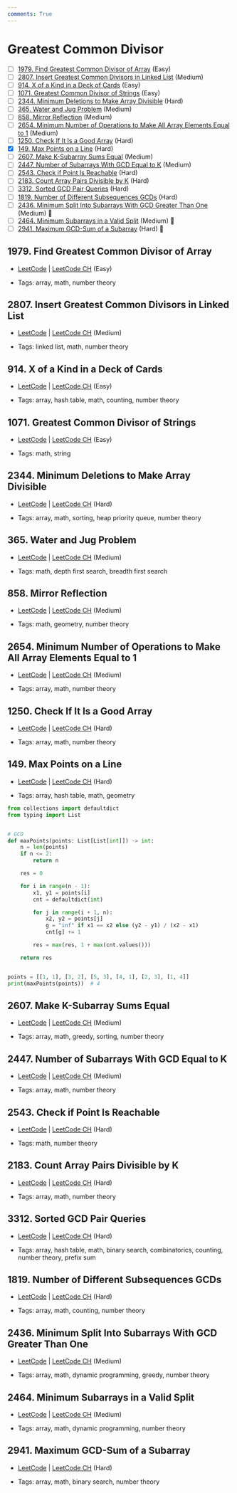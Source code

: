 ```yaml
---
comments: True
---
```


# Greatest Common Divisor

- [ ] [1979. Find Greatest Common Divisor of Array](https://leetcode.cn/problems/find-greatest-common-divisor-of-array/) (Easy)
- [ ] [2807. Insert Greatest Common Divisors in Linked List](https://leetcode.cn/problems/insert-greatest-common-divisors-in-linked-list/) (Medium)
- [ ] [914. X of a Kind in a Deck of Cards](https://leetcode.cn/problems/x-of-a-kind-in-a-deck-of-cards/) (Easy)
- [ ] [1071. Greatest Common Divisor of Strings](https://leetcode.cn/problems/greatest-common-divisor-of-strings/) (Easy)
- [ ] [2344. Minimum Deletions to Make Array Divisible](https://leetcode.cn/problems/minimum-deletions-to-make-array-divisible/) (Hard)
- [ ] [365. Water and Jug Problem](https://leetcode.cn/problems/water-and-jug-problem/) (Medium)
- [ ] [858. Mirror Reflection](https://leetcode.cn/problems/mirror-reflection/) (Medium)
- [ ] [2654. Minimum Number of Operations to Make All Array Elements Equal to 1](https://leetcode.cn/problems/minimum-number-of-operations-to-make-all-array-elements-equal-to-1/) (Medium)
- [ ] [1250. Check If It Is a Good Array](https://leetcode.cn/problems/check-if-it-is-a-good-array/) (Hard)
- [x] [149. Max Points on a Line](https://leetcode.cn/problems/max-points-on-a-line/) (Hard)
- [ ] [2607. Make K-Subarray Sums Equal](https://leetcode.cn/problems/make-k-subarray-sums-equal/) (Medium)
- [ ] [2447. Number of Subarrays With GCD Equal to K](https://leetcode.cn/problems/number-of-subarrays-with-gcd-equal-to-k/) (Medium)
- [ ] [2543. Check if Point Is Reachable](https://leetcode.cn/problems/check-if-point-is-reachable/) (Hard)
- [ ] [2183. Count Array Pairs Divisible by K](https://leetcode.cn/problems/count-array-pairs-divisible-by-k/) (Hard)
- [ ] [3312. Sorted GCD Pair Queries](https://leetcode.cn/problems/sorted-gcd-pair-queries/) (Hard)
- [ ] [1819. Number of Different Subsequences GCDs](https://leetcode.cn/problems/number-of-different-subsequences-gcds/) (Hard)
- [ ] [2436. Minimum Split Into Subarrays With GCD Greater Than One](https://leetcode.cn/problems/minimum-split-into-subarrays-with-gcd-greater-than-one/) (Medium) 👑
- [ ] [2464. Minimum Subarrays in a Valid Split](https://leetcode.cn/problems/minimum-subarrays-in-a-valid-split/) (Medium) 👑
- [ ] [2941. Maximum GCD-Sum of a Subarray](https://leetcode.cn/problems/maximum-gcd-sum-of-a-subarray/) (Hard) 👑

## 1979. Find Greatest Common Divisor of Array

-   [LeetCode](https://leetcode.com/problems/find-greatest-common-divisor-of-array/) | [LeetCode CH](https://leetcode.cn/problems/find-greatest-common-divisor-of-array/) (Easy)

-   Tags: array, math, number theory

## 2807. Insert Greatest Common Divisors in Linked List

-   [LeetCode](https://leetcode.com/problems/insert-greatest-common-divisors-in-linked-list/) | [LeetCode CH](https://leetcode.cn/problems/insert-greatest-common-divisors-in-linked-list/) (Medium)

-   Tags: linked list, math, number theory

## 914. X of a Kind in a Deck of Cards

-   [LeetCode](https://leetcode.com/problems/x-of-a-kind-in-a-deck-of-cards/) | [LeetCode CH](https://leetcode.cn/problems/x-of-a-kind-in-a-deck-of-cards/) (Easy)

-   Tags: array, hash table, math, counting, number theory

## 1071. Greatest Common Divisor of Strings

-   [LeetCode](https://leetcode.com/problems/greatest-common-divisor-of-strings/) | [LeetCode CH](https://leetcode.cn/problems/greatest-common-divisor-of-strings/) (Easy)

-   Tags: math, string

## 2344. Minimum Deletions to Make Array Divisible

-   [LeetCode](https://leetcode.com/problems/minimum-deletions-to-make-array-divisible/) | [LeetCode CH](https://leetcode.cn/problems/minimum-deletions-to-make-array-divisible/) (Hard)

-   Tags: array, math, sorting, heap priority queue, number theory

## 365. Water and Jug Problem

-   [LeetCode](https://leetcode.com/problems/water-and-jug-problem/) | [LeetCode CH](https://leetcode.cn/problems/water-and-jug-problem/) (Medium)

-   Tags: math, depth first search, breadth first search

## 858. Mirror Reflection

-   [LeetCode](https://leetcode.com/problems/mirror-reflection/) | [LeetCode CH](https://leetcode.cn/problems/mirror-reflection/) (Medium)

-   Tags: math, geometry, number theory

## 2654. Minimum Number of Operations to Make All Array Elements Equal to 1

-   [LeetCode](https://leetcode.com/problems/minimum-number-of-operations-to-make-all-array-elements-equal-to-1/) | [LeetCode CH](https://leetcode.cn/problems/minimum-number-of-operations-to-make-all-array-elements-equal-to-1/) (Medium)

-   Tags: array, math, number theory

## 1250. Check If It Is a Good Array

-   [LeetCode](https://leetcode.com/problems/check-if-it-is-a-good-array/) | [LeetCode CH](https://leetcode.cn/problems/check-if-it-is-a-good-array/) (Hard)

-   Tags: array, math, number theory

## 149. Max Points on a Line

-   [LeetCode](https://leetcode.com/problems/max-points-on-a-line/) | [LeetCode CH](https://leetcode.cn/problems/max-points-on-a-line/) (Hard)

-   Tags: array, hash table, math, geometry

```python title="149. Max Points on a Line - Python Solution"
from collections import defaultdict
from typing import List


# GCD
def maxPoints(points: List[List[int]]) -> int:
    n = len(points)
    if n <= 2:
        return n

    res = 0

    for i in range(n - 1):
        x1, y1 = points[i]
        cnt = defaultdict(int)

        for j in range(i + 1, n):
            x2, y2 = points[j]
            g = "inf" if x1 == x2 else (y2 - y1) / (x2 - x1)
            cnt[g] += 1

        res = max(res, 1 + max(cnt.values()))

    return res


points = [[1, 1], [3, 2], [5, 3], [4, 1], [2, 3], [1, 4]]
print(maxPoints(points))  # 4

```

## 2607. Make K-Subarray Sums Equal

-   [LeetCode](https://leetcode.com/problems/make-k-subarray-sums-equal/) | [LeetCode CH](https://leetcode.cn/problems/make-k-subarray-sums-equal/) (Medium)

-   Tags: array, math, greedy, sorting, number theory

## 2447. Number of Subarrays With GCD Equal to K

-   [LeetCode](https://leetcode.com/problems/number-of-subarrays-with-gcd-equal-to-k/) | [LeetCode CH](https://leetcode.cn/problems/number-of-subarrays-with-gcd-equal-to-k/) (Medium)

-   Tags: array, math, number theory

## 2543. Check if Point Is Reachable

-   [LeetCode](https://leetcode.com/problems/check-if-point-is-reachable/) | [LeetCode CH](https://leetcode.cn/problems/check-if-point-is-reachable/) (Hard)

-   Tags: math, number theory

## 2183. Count Array Pairs Divisible by K

-   [LeetCode](https://leetcode.com/problems/count-array-pairs-divisible-by-k/) | [LeetCode CH](https://leetcode.cn/problems/count-array-pairs-divisible-by-k/) (Hard)

-   Tags: array, math, number theory

## 3312. Sorted GCD Pair Queries

-   [LeetCode](https://leetcode.com/problems/sorted-gcd-pair-queries/) | [LeetCode CH](https://leetcode.cn/problems/sorted-gcd-pair-queries/) (Hard)

-   Tags: array, hash table, math, binary search, combinatorics, counting, number theory, prefix sum

## 1819. Number of Different Subsequences GCDs

-   [LeetCode](https://leetcode.com/problems/number-of-different-subsequences-gcds/) | [LeetCode CH](https://leetcode.cn/problems/number-of-different-subsequences-gcds/) (Hard)

-   Tags: array, math, counting, number theory

## 2436. Minimum Split Into Subarrays With GCD Greater Than One

-   [LeetCode](https://leetcode.com/problems/minimum-split-into-subarrays-with-gcd-greater-than-one/) | [LeetCode CH](https://leetcode.cn/problems/minimum-split-into-subarrays-with-gcd-greater-than-one/) (Medium)

-   Tags: array, math, dynamic programming, greedy, number theory

## 2464. Minimum Subarrays in a Valid Split

-   [LeetCode](https://leetcode.com/problems/minimum-subarrays-in-a-valid-split/) | [LeetCode CH](https://leetcode.cn/problems/minimum-subarrays-in-a-valid-split/) (Medium)

-   Tags: array, math, dynamic programming, number theory

## 2941. Maximum GCD-Sum of a Subarray

-   [LeetCode](https://leetcode.com/problems/maximum-gcd-sum-of-a-subarray/) | [LeetCode CH](https://leetcode.cn/problems/maximum-gcd-sum-of-a-subarray/) (Hard)

-   Tags: array, math, binary search, number theory
